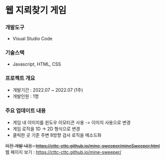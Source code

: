 # 웹 지뢰찾기 게임

### 개발도구
- Visual Studio Code

### 기술스택
- Javascript, HTML, CSS

### 프로젝트 개요
- 개발기간 : 2022.07 ~ 2022.07 (1주)
- 개발인원 : 1명

### 주요 업데이트 내용
- 게임 내 이미지를 윈도우 이모티콘 사용 -> 이미지 사용으로 변경
- 게임 로직을 1D -> 2D 형식으로 변경
- 클릭한 곳 기준 주변 8방향 검사 로직을 메소드화

~~이전 개발 내용 : https://cttc-cttc.github.io/mine-sweeper/mineSweeper.html~~  
웹 페이지 보기 : https://cttc-cttc.github.io/mine-sweeper/
